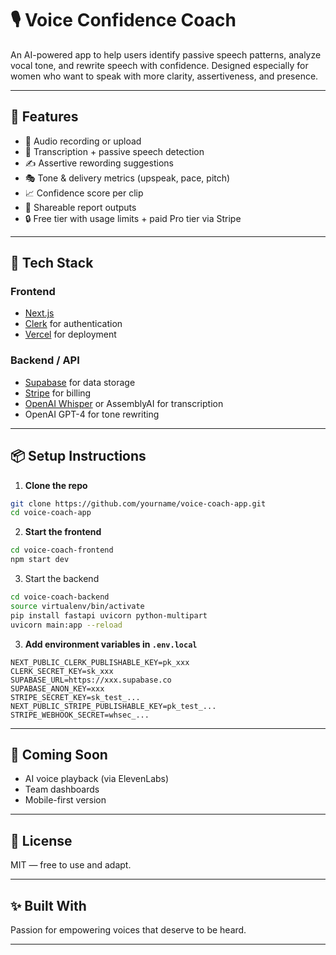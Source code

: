 # 🎙️ Voice Confidence Coach

An AI-powered app to help users identify passive speech patterns, analyze vocal tone, and rewrite speech with confidence. Designed especially for women who want to speak with more clarity, assertiveness, and presence.

---

## 🚀 Features
- 🎤 Audio recording or upload
- 🧠 Transcription + passive speech detection
- ✍️ Assertive rewording suggestions
- 🎭 Tone & delivery metrics (upspeak, pace, pitch)
- 📈 Confidence score per clip
- 🔁 Shareable report outputs
- 🔒 Free tier with usage limits + paid Pro tier via Stripe

---

## 🧱 Tech Stack

### Frontend
- [Next.js](https://nextjs.org/)
- [Clerk](https://clerk.dev) for authentication
- [Vercel](https://vercel.com) for deployment

### Backend / API
- [Supabase](https://supabase.io) for data storage
- [Stripe](https://stripe.com) for billing
- [OpenAI Whisper](https://openai.com/research/whisper) or AssemblyAI for transcription
- OpenAI GPT-4 for tone rewriting

---

## 📦 Setup Instructions

1. **Clone the repo**
```bash
git clone https://github.com/yourname/voice-coach-app.git
cd voice-coach-app
```

2. **Start the frontend** 
```bash
cd voice-coach-frontend
npm start dev
```

3. Start the backend
```bash
cd voice-coach-backend
source virtualenv/bin/activate
pip install fastapi uvicorn python-multipart
uvicorn main:app --reload
```


3. **Add environment variables in `.env.local`**
```
NEXT_PUBLIC_CLERK_PUBLISHABLE_KEY=pk_xxx
CLERK_SECRET_KEY=sk_xxx
SUPABASE_URL=https://xxx.supabase.co
SUPABASE_ANON_KEY=xxx
STRIPE_SECRET_KEY=sk_test_...
NEXT_PUBLIC_STRIPE_PUBLISHABLE_KEY=pk_test_...
STRIPE_WEBHOOK_SECRET=whsec_...
```

---

## 🧠 Coming Soon
- AI voice playback (via ElevenLabs)
- Team dashboards
- Mobile-first version

---

## 📜 License
MIT — free to use and adapt.

---

## ✨ Built With
Passion for empowering voices that deserve to be heard.

---